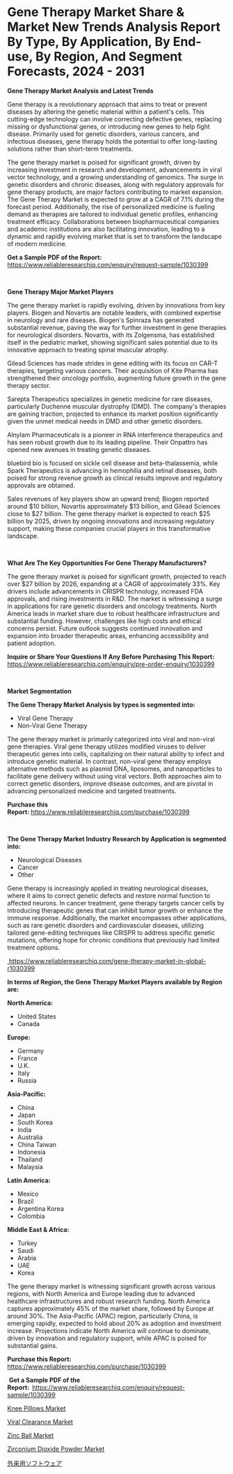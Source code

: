<p><h1>Gene Therapy Market Share & Market New Trends Analysis Report By Type, By Application, By End-use, By Region, And Segment Forecasts, 2024 - 2031</h1></p><p><strong>Gene Therapy Market Analysis and Latest Trends</strong></p>
<p><p>Gene therapy is a revolutionary approach that aims to treat or prevent diseases by altering the genetic material within a patient's cells. This cutting-edge technology can involve correcting defective genes, replacing missing or dysfunctional genes, or introducing new genes to help fight disease. Primarily used for genetic disorders, various cancers, and infectious diseases, gene therapy holds the potential to offer long-lasting solutions rather than short-term treatments.</p><p>The gene therapy market is poised for significant growth, driven by increasing investment in research and development, advancements in viral vector technology, and a growing understanding of genomics. The surge in genetic disorders and chronic diseases, along with regulatory approvals for gene therapy products, are major factors contributing to market expansion. The Gene Therapy Market is expected to grow at a CAGR of 7.1% during the forecast period. Additionally, the rise of personalized medicine is fueling demand as therapies are tailored to individual genetic profiles, enhancing treatment efficacy. Collaborations between biopharmaceutical companies and academic institutions are also facilitating innovation, leading to a dynamic and rapidly evolving market that is set to transform the landscape of modern medicine.</p></p>
<p><strong>Get a Sample PDF of the Report:&nbsp;</strong> <a href="https://www.reliableresearchiq.com/enquiry/request-sample/1030399">https://www.reliableresearchiq.com/enquiry/request-sample/1030399</a></p>
<p>&nbsp;</p>
<p><strong>Gene Therapy Major Market Players</strong></p>
<p><p>The gene therapy market is rapidly evolving, driven by innovations from key players. Biogen and Novartis are notable leaders, with combined expertise in neurology and rare diseases. Biogen's Spinraza has generated substantial revenue, paving the way for further investment in gene therapies for neurological disorders. Novartis, with its Zolgensma, has established itself in the pediatric market, showing significant sales potential due to its innovative approach to treating spinal muscular atrophy.</p><p>Gilead Sciences has made strides in gene editing with its focus on CAR-T therapies, targeting various cancers. Their acquisition of Kite Pharma has strengthened their oncology portfolio, augmenting future growth in the gene therapy sector.</p><p>Sarepta Therapeutics specializes in genetic medicine for rare diseases, particularly Duchenne muscular dystrophy (DMD). The company's therapies are gaining traction, projected to enhance its market position significantly given the unmet medical needs in DMD and other genetic disorders.</p><p>Alnylam Pharmaceuticals is a pioneer in RNA interference therapeutics and has seen robust growth due to its leading pipeline. Their Onpattro has opened new avenues in treating genetic diseases.</p><p>bluebird bio is focused on sickle cell disease and beta-thalassemia, while Spark Therapeutics is advancing in hemophilia and retinal diseases, both poised for strong revenue growth as clinical results improve and regulatory approvals are obtained.</p><p>Sales revenues of key players show an upward trend; Biogen reported around $10 billion, Novartis approximately $13 billion, and Gilead Sciences close to $27 billion. The gene therapy market is expected to reach $25 billion by 2025, driven by ongoing innovations and increasing regulatory support, making these companies crucial players in this transformative landscape.</p></p>
<p>&nbsp;</p>
<p><strong>What Are The Key Opportunities For Gene Therapy Manufacturers?</strong></p>
<p><p>The gene therapy market is poised for significant growth, projected to reach over $27 billion by 2026, expanding at a CAGR of approximately 33%. Key drivers include advancements in CRISPR technology, increased FDA approvals, and rising investments in R&D. The market is witnessing a surge in applications for rare genetic disorders and oncology treatments. North America leads in market share due to robust healthcare infrastructure and substantial funding. However, challenges like high costs and ethical concerns persist. Future outlook suggests continued innovation and expansion into broader therapeutic areas, enhancing accessibility and patient adoption.</p></p>
<p><strong>Inquire or Share Your Questions If Any Before Purchasing This Report:</strong> <a href="https://www.reliableresearchiq.com/enquiry/pre-order-enquiry/1030399">https://www.reliableresearchiq.com/enquiry/pre-order-enquiry/1030399</a></p>
<p>&nbsp;</p>
<p><strong>Market Segmentation</strong></p>
<p><strong>The Gene Therapy Market Analysis by types is segmented into:</strong></p>
<p><ul><li>Viral Gene Therapy</li><li>Non-Viral Gene Therapy</li></ul></p>
<p><p>The gene therapy market is primarily categorized into viral and non-viral gene therapies. Viral gene therapy utilizes modified viruses to deliver therapeutic genes into cells, capitalizing on their natural ability to infect and introduce genetic material. In contrast, non-viral gene therapy employs alternative methods such as plasmid DNA, liposomes, and nanoparticles to facilitate gene delivery without using viral vectors. Both approaches aim to correct genetic disorders, improve disease outcomes, and are pivotal in advancing personalized medicine and targeted treatments.</p></p>
<p><strong>Purchase this Report:&nbsp;</strong><a href="https://www.reliableresearchiq.com/purchase/1030399">https://www.reliableresearchiq.com/purchase/1030399</a></p>
<p>&nbsp;</p>
<p><strong>The Gene Therapy Market Industry Research by Application is segmented into:</strong></p>
<p><ul><li>Neurological Diseases</li><li>Cancer</li><li>Other</li></ul></p>
<p><p>Gene therapy is increasingly applied in treating neurological diseases, where it aims to correct genetic defects and restore normal function to affected neurons. In cancer treatment, gene therapy targets cancer cells by introducing therapeutic genes that can inhibit tumor growth or enhance the immune response. Additionally, the market encompasses other applications, such as rare genetic disorders and cardiovascular diseases, utilizing tailored gene-editing techniques like CRISPR to address specific genetic mutations, offering hope for chronic conditions that previously had limited treatment options.</p></p>
<p><a href="https://www.reliableresearchiq.com/gene-therapy-market-in-global-r1030399">&nbsp;https://www.reliableresearchiq.com/gene-therapy-market-in-global-r1030399</a></p>
<p><strong>In terms of Region, the Gene Therapy Market Players available by Region are:</strong></p>
<p>
    <p> <strong> North America: </strong>
        <ul>
            <li>United States</li>
            <li>Canada</li>
        </ul>
        </p> 
    <p> <strong> Europe: </strong>
        <ul>
            <li>Germany</li>
            <li>France</li>
            <li>U.K.</li>
            <li>Italy</li>
            <li>Russia</li>
        </ul>
        </p> 
    <p> <strong> Asia-Pacific: </strong>
        <ul>
            <li>China</li>
            <li>Japan</li>
            <li>South Korea</li>
            <li>India</li>
            <li>Australia</li>
            <li>China Taiwan</li>
            <li>Indonesia</li>
            <li>Thailand</li>
            <li>Malaysia</li>
        </ul>
        </p> 
    <p> <strong> Latin America: </strong>
        <ul>
            <li>Mexico</li>
            <li>Brazil</li>
            <li>Argentina Korea</li>
            <li>Colombia</li>
        </ul>
        </p> 
    <p> <strong> Middle East & Africa: </strong>
        <ul>
            <li>Turkey</li>
            <li>Saudi</li>
            <li>Arabia</li>
            <li>UAE</li>
            <li>Korea</li>
        </ul>
    </p>
    </p>
<p><p>The gene therapy market is witnessing significant growth across various regions, with North America and Europe leading due to advanced healthcare infrastructures and robust research funding. North America captures approximately 45% of the market share, followed by Europe at around 30%. The Asia-Pacific (APAC) region, particularly China, is emerging rapidly, expected to hold about 20% as adoption and investment increase. Projections indicate North America will continue to dominate, driven by innovation and regulatory support, while APAC is poised for substantial gains.</p></p>
<p><strong>Purchase this Report: </strong><a href="https://www.reliableresearchiq.com/purchase/1030399">https://www.reliableresearchiq.com/purchase/1030399</a></p>
<p>&nbsp;<strong>Get a Sample PDF of the Report:&nbsp;&nbsp;</strong><a href="https://www.reliableresearchiq.com/enquiry/request-sample/1030399">https://www.reliableresearchiq.com/enquiry/request-sample/1030399</a></p>
<p><strong></strong></p>
<p><p><a href="https://medium.com/@ruslanuc7g/the-global-knee-pillows-market-is-projected-to-experience-an-annual-growth-rate-of-9-7-ab5a3f86d6a0">Knee Pillows Market</a></p><p><a href="https://www.linkedin.com/pulse/viral-clearance-market-outlook-complete-industry-analysis-2024-3jfof?trackingId=ver8mcHDR%2BaY7WAR3YlZVw%3D%3D">Viral Clearance Market</a></p><p><a href="https://issuu.com/reportprime-2/docs/zinc-ball-market-size-2030.pptx_ba5f35cd918ac6">Zinc Ball Market</a></p><p><a href="https://issuu.com/reportprime-2/docs/zirconium-dioxide-powder-market-siz_98f203d38e1233">Zirconium Dioxide Powder Market</a></p><p><a href="https://medium.com/@raap8632/ambulatory-software-market-%E3%81%AE%E3%82%B0%E3%83%AD%E3%83%BC%E3%83%90%E3%83%AB%E5%B8%82%E5%A0%B4%E6%A6%82%E8%A6%81%E3%81%AF-%E4%B8%96%E7%95%8C%E3%81%8A%E3%82%88%E3%81%B3%E4%B8%BB%E8%A6%81%E5%B8%82%E5%A0%B4%E3%81%AB%E3%81%8A%E3%81%91%E3%82%8B%E6%A5%AD%E7%95%8C%E3%81%AB%E5%BD%B1%E9%9F%BF%E3%82%92%E4%B8%8E%E3%81%88%E3%82%8B%E4%B8%BB%E8%A6%81%E3%81%AA%E3%83%88%E3%83%AC%E3%83%B3%E3%83%89%E3%81%AB%E3%81%A4%E3%81%84%E3%81%A6-%E7%8B%AC%E8%87%AA%E3%81%AE%E8%A6%96%E7%82%B9%E3%82%92%E6%8F%90%E4%BE%9B%E3%81%97%E3%81%BE%E3%81%99-ad88ae783804">外来用ソフトウェア</a></p></p>